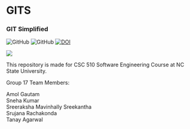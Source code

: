 
# GITS 
### GIT Simplified

![GitHub](https://img.shields.io/github/license/amolgautam25/GITS)
![GitHub](https://img.shields.io/badge/language-python-blue.svg)
[![DOI](https://zenodo.org/badge/295480790.svg)](https://zenodo.org/badge/latestdoi/295480790)

[![](http://img.youtube.com/vi/V33StYWZNDI/0.jpg)](http://www.youtube.com/watch?v=V33StYWZNDI "GITS demo")



This repository is made for CSC 510 Software Engineering Course at NC State University.

Group 17 Team Members: 

Amol Gautam  
Sneha Kumar  
Sreeraksha Mavinhally Sreekantha  
Srujana Rachakonda  
Tanay Agarwal
